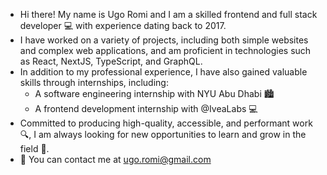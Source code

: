- Hi there! My name is Ugo Romi and I am a skilled frontend and full stack developer 💻 with experience dating back to 2017.
- I have worked on a variety of projects, including both simple websites and complex web applications, and am proficient in technologies such as React, NextJS, TypeScript, and GraphQL.
- In addition to my professional experience, I have also gained valuable skills through internships, including:
    - A software engineering internship with NYU Abu Dhabi 🏙️
    - A frontend development internship with @IveaLabs 💻
- Committed to producing high-quality, accessible, and performant work 🔍, I am always looking for new opportunities to learn and grow in the field 🌱.
- 📨 You can contact me at <ugo.romi@gmail.com>
